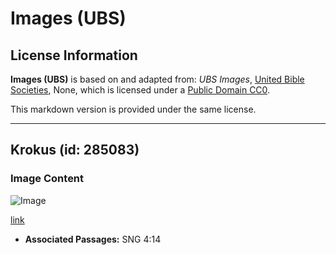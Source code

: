 # Images (UBS)

## License Information

**Images (UBS)** is based on and adapted from: _UBS Images_, [United Bible Societies](https://unitedbiblesocieties.org/), None, which is licensed under a [Public Domain CC0](https://creativecommons.org/public-domain/cc0/).

This markdown version is provided under the same license.



--------------------------------

## Krokus (id: 285083)

### Image Content

![Image](https://cdn.aquifer.bible/aquifer-content/resources/Media/WEB-0163_crocus.jpg)

[link](https://cdn.aquifer.bible/aquifer-content/resources/Media/WEB-0163_crocus.jpg)

* **Associated Passages:** SNG 4:14


